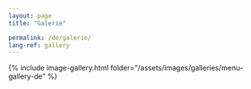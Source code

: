 ```yaml
---
layout: page
title: "Galerie"

permalink: /de/galerie/
lang-ref: gallery
---
```


{% include image-gallery.html folder="/assets/images/galleries/menu-gallery-de" %}
